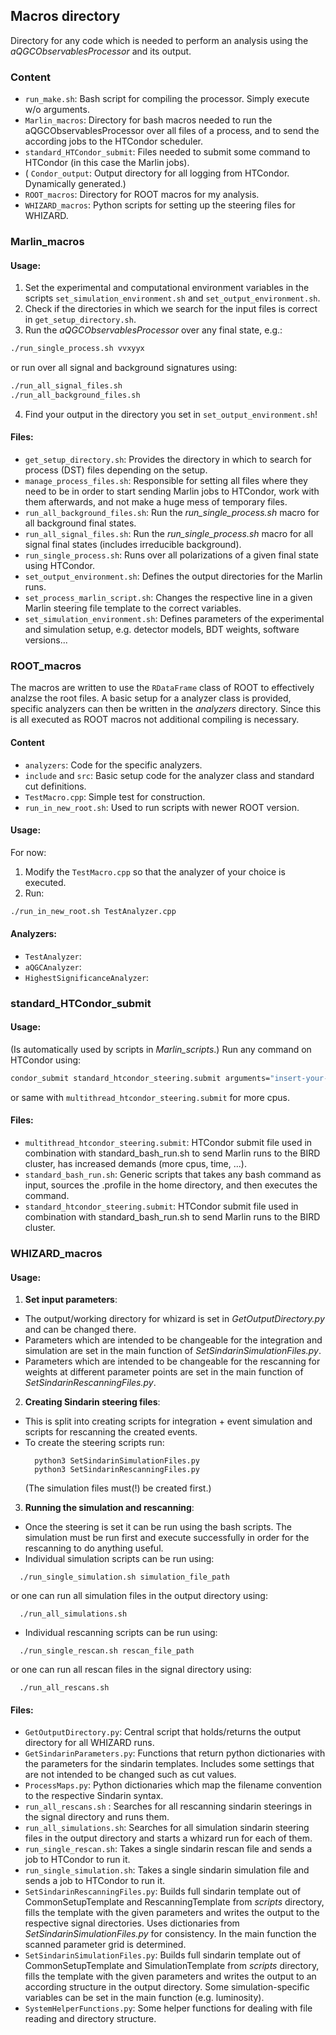 ## Macros directory

Directory for any code which is needed to perform an analysis using the *aQGCObservablesProcessor* and its output.

### Content

- ```run_make.sh```: Bash script for compiling the processor. Simply execute w/o arguments.
- ```Marlin_macros```: Directory for bash macros needed to run the aQGCObservablesProcessor over all files of a process, and to send the according jobs to the HTCondor scheduler.
- ```standard_HTCondor_submit```: Files needed to submit some command to HTCondor (in this case the Marlin jobs).
- ( ```Condor_output```: Output directory for all logging from HTCondor. Dynamically generated.) 
- ```ROOT_macros```: Directory for ROOT macros for my analysis.
- ```WHIZARD_macros```: Python scripts for setting up the steering files for WHIZARD. 

 
### Marlin_macros

#### Usage:

<!-- TODO MENTION THAT IT IS DONE WITH HTCONDOR -->

1. Set the experimental and computational environment variables in the scripts ```set_simulation_environment.sh``` and ```set_output_environment.sh```.
2. Check if the directories in which we search for the input files is correct in ```get_setup_directory.sh```.
3. Run the *aQGCObservablesProcessor* over any final state, e.g.:
```bash
./run_single_process.sh vvxyyx
```
or run over all signal and background signatures using:
```bash
./run_all_signal_files.sh
./run_all_background_files.sh
```
4. Find your output in the directory you set in ```set_output_environment.sh```!


#### Files:
- ```get_setup_directory.sh```: Provides the directory in which to search for process (DST) files depending on the setup. 
- ```manage_process_files.sh```: Responsible for setting all files where they need to be in order to start sending Marlin jobs to HTCondor, work with them afterwards, and not make a huge mess of temporary files.
- ```run_all_background_files.sh```: Run the *run_single_process.sh* macro for all background final states.
- ```run_all_signal_files.sh```: Run the *run_single_process.sh* macro for all signal final states (includes irreducible background).
- ```run_single_process.sh```: Runs over all polarizations of a given final state using HTCondor.
- ```set_output_environment.sh```: Defines the output directories for the Marlin runs.
- ```set_process_marlin_script.sh```: Changes the respective line in a given Marlin steering file template to the correct variables.
- ```set_simulation_environment.sh```: Defines parameters of the experimental and simulation setup, e.g. detector models, BDT weights, software versions...


### ROOT_macros

The macros are written to use the ```RDataFrame``` class of ROOT to effectively analzse the root files. A basic setup for a analyzer class is provided, specific analyzers can then be written in the *analyzers* directory. Since this is all executed as ROOT macros not additional compiling is necessary. 

#### Content

- ```analyzers```: Code for the specific analyzers.
- ```include``` and ```src```: Basic setup code for the analyzer class and standard cut definitions.
- ```TestMacro.cpp```: Simple test for construction.
- ```run_in_new_root.sh```: Used to run scripts with newer ROOT version.


#### Usage:

For now:
1. Modify the ```TestMacro.cpp``` so that the analyzer of your choice is executed.
2. Run: 
  ```bash
  ./run_in_new_root.sh TestAnalyzer.cpp
  ```


#### Analyzers:

- ```TestAnalyzer```:
- ```aQGCAnalyzer```:
- ```HighestSignificanceAnalyzer```:

### standard_HTCondor_submit 

#### Usage:

(Is automatically used by scripts in *Marlin_scripts*.)
Run any command on HTCondor using:
```bash
condor_submit standard_htcondor_steering.submit arguments="insert-your-command-here"
```
or same with ```multithread_htcondor_steering.submit``` for more cpus.

#### Files:
- ```multithread_htcondor_steering.submit```: HTCondor submit file used in combination with standard_bash_run.sh to send Marlin runs to the BIRD cluster, has increased demands (more cpus, time, ...).
- ```standard_bash_run.sh```: Generic scripts that takes any bash command as input, sources the .profile in the home directory, and then executes the command.
- ```standard_htcondor_steering.submit```: HTCondor submit file used in combination with standard_bash_run.sh to send Marlin runs to the BIRD cluster.

### WHIZARD_macros

#### Usage:

<!-- set output dir in GetOutputDirectory, create sim files with SetSimFiles, create rescan with SetRescanFiles, run with respective bash scripts -->

1. **Set input parameters**:
  - The output/working directory for whizard is set in *GetOutputDirectory.py* and can be changed there.
  - Parameters which are intended to be changeable for the integration and simulation are set in the main function of *SetSindarinSimulationFiles.py*.
  - Parameters which are intended to be changeable for the rescanning for weights at different parameter points are set in the main function of *SetSindarinRescanningFiles.py*.
2. **Creating Sindarin steering files**:
  - This is split into creating scripts for integration + event simulation and scripts for rescanning the created events.
  - To create the steering scripts run:
    ```shell
      python3 SetSindarinSimulationFiles.py
      python3 SetSindarinRescanningFiles.py
    ```
    (The simulation files must(!) be created first.)
3. **Running the simulation and rescanning**:
  - Once the steering is set it can be run using the bash scripts. The simulation must be run first and execute successfully in order for the rescanning to do anything useful.
  - Individual simulation scripts can be run using:
  ```shell
    ./run_single_simulation.sh simulation_file_path
  ```
  or one can run all simulation files in the output directory using:
  ```shell
    ./run_all_simulations.sh
  ```
  - Individual rescanning scripts can be run using:
  ```shell
    ./run_single_rescan.sh rescan_file_path
  ```
  or one can run all rescan files in the signal directory using:
  ```shell
    ./run_all_rescans.sh
  ```
  
#### Files:
- ```GetOutputDirectory.py```: Central script that holds/returns the output directory for all WHIZARD runs.
- ```GetSindarinParameters.py```: Functions that return python dictionaries with the parameters for the sindarin templates. Includes some settings that are not intended to be changed such as cut values.
- ```ProcessMaps.py```: Python dictionaries which map the filename convention to the respective Sindarin syntax.
- ```run_all_rescans.sh```  : Searches for all rescanning sindarin steerings in the signal directory and runs them.
- ```run_all_simulations.sh```: Searches for all simulation sindarin steering files in the output directory and starts a whizard run for each of them.
- ```run_single_rescan.sh```: Takes a single sindarin rescan file and sends a job to HTCondor to run it.
- ```run_single_simulation.sh```: Takes a single sindarin simulation file and sends a job to HTCondor to run it.
- ```SetSindarinRescanningFiles.py```: Builds full sindarin template out of CommonSetupTemplate and RescanningTemplate from *scripts* directory, fills the template with the given parameters and writes the output to the respective signal directories. Uses dictionaries from *SetSindarinSimulationFiles.py* for consistency. In the main function the scanned parameter grid is determined.
- ```SetSindarinSimulationFiles.py```: Builds full sindarin template out of CommonSetupTemplate and SimulationTemplate from *scripts* directory, fills the template with the given parameters and writes the output to an according structure in the output directory. Some simulation-specific variables can be set in the main function (e.g. luminosity).
- ```SystemHelperFunctions.py```:  Some helper functions for dealing with file reading and directory structure.



